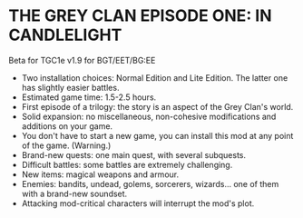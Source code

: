 # THE GREY CLAN EPISODE ONE: IN CANDLELIGHT
Beta for TGC1e v1.9 for BGT/EET/BG:EE

- Two installation choices: Normal Edition and Lite Edition. The latter one has slightly easier battles.
- Estimated game time: 1.5-2.5 hours.
- First episode of a trilogy: the story is an aspect of the Grey Clan's world.
- Solid expansion: no miscellaneous, non-cohesive modifications and additions on your game.
- You don't have to start a new game, you can install this mod at any point of the game. (Warning.)
- Brand-new quests: one main quest, with several subquests.
- Difficult battles: some battles are extremely challenging.
- New items: magical weapons and armour.
- Enemies: bandits, undead, golems, sorcerers, wizards... one of them with a brand-new soundset.
- Attacking mod-critical characters will interrupt the mod's plot.
